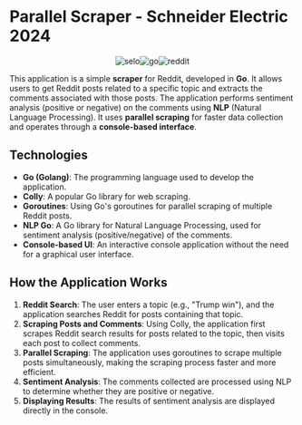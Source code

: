 # Parallel Scraper - Schneider Electric 2024
<div style="display: flex; justify-content: center; align-items: center;">
  
  <img src="https://github.com/user-attachments/assets/ae355d4a-3191-4913-87f6-bfd3840ca0b8" alt="selo"> 
  <img src="https://github.com/user-attachments/assets/6201a1f8-3da0-49ba-aa09-f6144f8b3a3d" alt="go">
  <img src="https://github.com/user-attachments/assets/8faaa599-23df-4a2e-bc55-284735f1e6b9" alt="reddit">
  
</div>


This application is a simple **scraper** for Reddit, developed in **Go**. It allows users to get Reddit posts related to a specific topic and extracts the comments associated with those posts. The application performs sentiment analysis (positive or negative) on the comments using **NLP** (Natural Language Processing). It uses **parallel scraping** for faster data collection and operates through a **console-based interface**.

## Technologies

- **Go (Golang)**: The programming language used to develop the application.
- **Colly**: A popular Go library for web scraping.
- **Goroutines**: Using Go's goroutines for parallel scraping of multiple Reddit posts.
- **NLP Go**: A Go library for Natural Language Processing, used for sentiment analysis (positive/negative) of the comments.
- **Console-based UI**: An interactive console application without the need for a graphical user interface.

## How the Application Works

1. **Reddit Search**: The user enters a topic (e.g., "Trump win"), and the application searches Reddit for posts containing that topic.
2. **Scraping Posts and Comments**: Using Colly, the application first scrapes Reddit search results for posts related to the topic, then visits each post to collect comments.
3. **Parallel Scraping**: The application uses goroutines to scrape multiple posts simultaneously, making the scraping process faster and more efficient.
4. **Sentiment Analysis**: The comments collected are processed using NLP to determine whether they are positive or negative.
5. **Displaying Results**: The results of sentiment analysis are displayed directly in the console.


